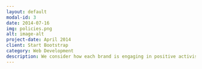```yaml
---
layout: default
modal-id: 3
date: 2014-07-16
img: policies.png
alt: image-alt
project-date: April 2014
client: Start Bootstrap
category: Web Development
description: We consider how each brand is engaging in positive activism through company policies that commit to a more sustainable and ethical future. We are also concerned about those companies that engage in ‘negative citizenship’ by lobbying governments, using controversial technologies, or intentionally obscuring information. Finally, we factor in previous boycott calls or petitions to the company, and the brand’s subsequent response,
---
```

